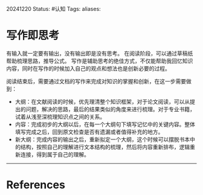 20241220
Status: #认知
Tags: 
aliases: 
# 写作即思考

有输入就一定要有输出，没有输出即是没有思考。
在阅读阶段，可以通过草稿纸帮助梳理思路，推导公式。
写作是辅助思考的绝佳方式，不仅能帮助我回忆知识内容，同时在写作的时候加入自己的观点和想法也是创新必要的过程。

阅读结束后，需要通过文档的写作来完成对知识的掌握和创新，在这一步需要做到：
- 大纲：在文献阅读的时候，优先理清整个知识框架，对于论文阅读，可以从提出的问题，解决的思路，最后的结果类似的角度来进行梳理。对于专业书籍，试着从浅至深梳理知识点之间的关系。
- 内容：完成初步的大纲以后，在每一个大纲句下填写记忆中的关键内容。整体填写完成之后，回到原文检查是否有遗漏或者值得补充的地方。
- 新大纲：完成内容的输出之后，重新拟定一个大纲，这个时候可以摆脱书本中的结构，按照自己的理解进行文本结构的梳理，然后将内容重新排布，逻辑重新连接，得到属于自己的理解。













---
# References
